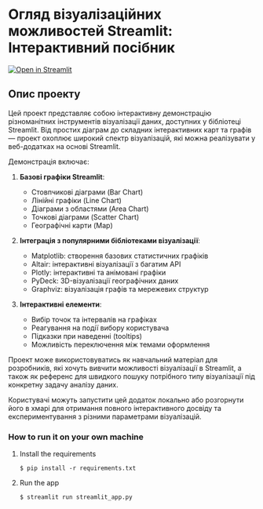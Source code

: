 # Огляд візуалізаційних можливостей Streamlit: Інтерактивний посібник

[![Open in Streamlit](https://static.streamlit.io/badges/streamlit_badge_black_white.svg)](https://blank-app-template.streamlit.app/)



## Опис проекту

Цей проект представляє собою інтерактивну демонстрацію різноманітних інструментів візуалізації даних, доступних у бібліотеці Streamlit. Від простих діаграм до складних інтерактивних карт та графів — проект охоплює широкий спектр візуалізацій, які можна реалізувати у веб-додатках на основі Streamlit.

Демонстрація включає:

1. **Базові графіки Streamlit**:
   - Стовпчикові діаграми (Bar Chart)
   - Лінійні графіки (Line Chart)
   - Діаграми з областями (Area Chart)
   - Точкові діаграми (Scatter Chart)
   - Географічні карти (Map)

2. **Інтеграція з популярними бібліотеками візуалізації**:
   - Matplotlib: створення базових статистичних графіків
   - Altair: інтерактивні візуалізації з багатим API
   - Plotly: інтерактивні та анімовані графіки
   - PyDeck: 3D-візуалізації географічних даних
   - Graphviz: візуалізація графів та мережевих структур

3. **Інтерактивні елементи**:
   - Вибір точок та інтервалів на графіках
   - Реагування на події вибору користувача
   - Підказки при наведенні (tooltips)
   - Можливість переключення між темами оформлення

Проект може використовуватись як навчальний матеріал для розробників, які хочуть вивчити можливості візуалізації в Streamlit, а також як референс для швидкого пошуку потрібного типу візуалізації під конкретну задачу аналізу даних.

Користувачі можуть запустити цей додаток локально або розгорнути його в хмарі для отримання повного інтерактивного досвіду та експериментування з різними параметрами візуалізацій.





### How to run it on your own machine

1. Install the requirements

   ```
   $ pip install -r requirements.txt
   ```

2. Run the app

   ```
   $ streamlit run streamlit_app.py
   ```
